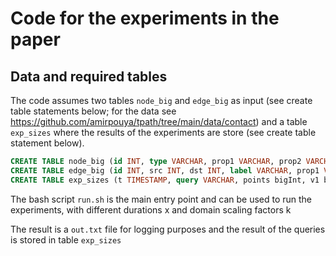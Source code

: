 # Code for the experiments in the paper

## Data and required tables

The code assumes two tables ```node_big``` and ```edge_big``` as input (see create table statements below; for the data see https://github.com/amirpouya/tpath/tree/main/data/contact) and a table ```exp_sizes``` where the results of the experiments are store (see create table statement below).

```sql
CREATE TABLE node_big (id INT, type VARCHAR, prop1 VARCHAR, prop2 VARCHAR, prop3 VARCHAR, prop4 VARCHAR, ts INT, te INT);
CREATE TABLE edge_big (id INT, src INT, dst INT, label VARCHAR, prop1 VARCHAR, ts INT, te INT);
CREATE TABLE exp_sizes (t TIMESTAMP, query VARCHAR, points bigInt, v1 bigInt, v1_coalesced bigInt, v2 bigInt, v2_coalesced bigInt, k INT, x INT);
```

The bash script ```run.sh``` is the main entry point and can be used to run the experiments, with different durations x and domain scaling factors k

The result is a ```out.txt``` file for logging purposes and the result of the queries is stored in table ```exp_sizes```

